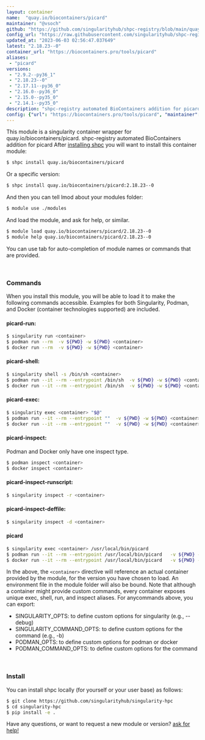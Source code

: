 ```yaml
---
layout: container
name:  "quay.io/biocontainers/picard"
maintainer: "@vsoch"
github: "https://github.com/singularityhub/shpc-registry/blob/main/quay.io/biocontainers/picard/container.yaml"
config_url: "https://raw.githubusercontent.com/singularityhub/shpc-registry/main/quay.io/biocontainers/picard/container.yaml"
updated_at: "2023-06-03 02:56:47.037649"
latest: "2.18.23--0"
container_url: "https://biocontainers.pro/tools/picard"
aliases:
 - "picard"
versions:
 - "2.9.2--py36_1"
 - "2.18.23--0"
 - "2.17.11--py36_0"
 - "2.16.0--py36_0"
 - "2.15.0--py35_0"
 - "2.14.1--py35_0"
description: "shpc-registry automated BioContainers addition for picard"
config: {"url": "https://biocontainers.pro/tools/picard", "maintainer": "@vsoch", "description": "shpc-registry automated BioContainers addition for picard", "latest": {"2.18.23--0": "sha256:e3023898206f99dac5b5f608aa87ca75d5158842d3b855b6d9c6daab594f29c9"}, "tags": {"2.9.2--py36_1": "sha256:25184f30e42354dd535cb5ec09f69b39dfdd3684e9aaaf5ff51fad2ea658cd8b", "2.18.23--0": "sha256:e3023898206f99dac5b5f608aa87ca75d5158842d3b855b6d9c6daab594f29c9", "2.17.11--py36_0": "sha256:7f3e2f2b4858949c746d323532a8f7c473094e3d6c57b28cd2899a3df6280c05", "2.16.0--py36_0": "sha256:d1ca84ec035b98d31084beccfe501ab025c343c94c73ea45a7ebba034003cb0d", "2.15.0--py35_0": "sha256:70b1ccf1cb066196ea946f4c612f2e4628b1b8370db3f0db5a8cd45364861932", "2.14.1--py35_0": "sha256:11be45bc9f298f352ac8c3e94f1f45a166f6db8ea77f952ca2a39ea30c9b91c3"}, "docker": "quay.io/biocontainers/picard", "aliases": {"picard": "/usr/local/bin/picard"}}
---
```


This module is a singularity container wrapper for quay.io/biocontainers/picard.
shpc-registry automated BioContainers addition for picard
After [installing shpc](#install) you will want to install this container module:


```bash
$ shpc install quay.io/biocontainers/picard
```

Or a specific version:

```bash
$ shpc install quay.io/biocontainers/picard:2.18.23--0
```

And then you can tell lmod about your modules folder:

```bash
$ module use ./modules
```

And load the module, and ask for help, or similar.

```bash
$ module load quay.io/biocontainers/picard/2.18.23--0
$ module help quay.io/biocontainers/picard/2.18.23--0
```

You can use tab for auto-completion of module names or commands that are provided.

<br>

### Commands

When you install this module, you will be able to load it to make the following commands accessible.
Examples for both Singularity, Podman, and Docker (container technologies supported) are included.

#### picard-run:

```bash
$ singularity run <container>
$ podman run --rm  -v ${PWD} -w ${PWD} <container>
$ docker run --rm  -v ${PWD} -w ${PWD} <container>
```

#### picard-shell:

```bash
$ singularity shell -s /bin/sh <container>
$ podman run --it --rm --entrypoint /bin/sh  -v ${PWD} -w ${PWD} <container>
$ docker run --it --rm --entrypoint /bin/sh  -v ${PWD} -w ${PWD} <container>
```

#### picard-exec:

```bash
$ singularity exec <container> "$@"
$ podman run --it --rm --entrypoint ""  -v ${PWD} -w ${PWD} <container> "$@"
$ docker run --it --rm --entrypoint ""  -v ${PWD} -w ${PWD} <container> "$@"
```

#### picard-inspect:

Podman and Docker only have one inspect type.

```bash
$ podman inspect <container>
$ docker inspect <container>
```

#### picard-inspect-runscript:

```bash
$ singularity inspect -r <container>
```

#### picard-inspect-deffile:

```bash
$ singularity inspect -d <container>
```


#### picard

```bash
$ singularity exec <container> /usr/local/bin/picard
$ podman run --it --rm --entrypoint /usr/local/bin/picard   -v ${PWD} -w ${PWD} <container> -c " $@"
$ docker run --it --rm --entrypoint /usr/local/bin/picard   -v ${PWD} -w ${PWD} <container> -c " $@"
```



In the above, the `<container>` directive will reference an actual container provided
by the module, for the version you have chosen to load. An environment file in the
module folder will also be bound. Note that although a container
might provide custom commands, every container exposes unique exec, shell, run, and
inspect aliases. For anycommands above, you can export:

 - SINGULARITY_OPTS: to define custom options for singularity (e.g., --debug)
 - SINGULARITY_COMMAND_OPTS: to define custom options for the command (e.g., -b)
 - PODMAN_OPTS: to define custom options for podman or docker
 - PODMAN_COMMAND_OPTS: to define custom options for the command

<br>

### Install

You can install shpc locally (for yourself or your user base) as follows:

```bash
$ git clone https://github.com/singularityhub/singularity-hpc
$ cd singularity-hpc
$ pip install -e .
```

Have any questions, or want to request a new module or version? [ask for help!](https://github.com/singularityhub/singularity-hpc/issues)